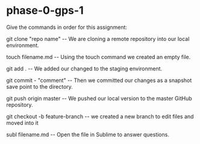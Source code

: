# phase-0-gps-1

Give the commands in order for this assignment:

git clone "repo name" -- We are cloning a remote repository into our local environment.

touch filename.md -- Using the touch command we created an empty file.

git add . -- We added our changed to the staging environment.

git commit - "comment" -- Then we committed our changes as a snapshot save point to the directory.

git push origin master -- We pushed our local version to the master GitHub repository.

git checkout -b feature-branch -- we created a new branch to edit files and moved into it

subl filename.md -- Open the file in Sublime to answer questions.



